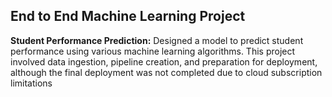## End to End Machine Learning Project

**Student Performance Prediction:** Designed a model to predict student performance using various machine learning algorithms. This project involved data ingestion, pipeline creation, and preparation for deployment, although the final deployment was not completed due to cloud subscription limitations
